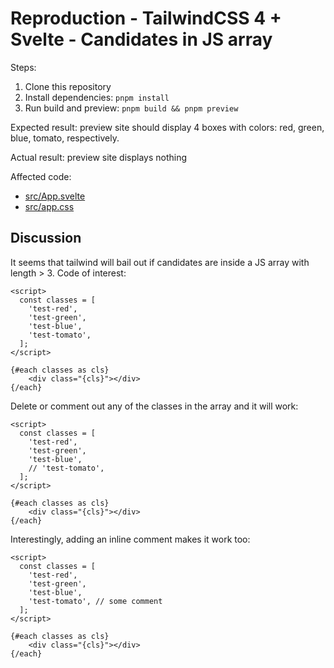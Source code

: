# Reproduction - TailwindCSS 4 + Svelte - Candidates in JS array

Steps:

1. Clone this repository
2. Install dependencies: `pnpm install`
3. Run build and preview: `pnpm build && pnpm preview`

Expected result: preview site should display 4 boxes with colors: red, green, blue, tomato, respectively.

Actual result: preview site displays nothing

Affected code:

- [src/App.svelte](src/App.svelte)
- [src/app.css](src/app.css)

## Discussion

It seems that tailwind will bail out if candidates are inside a JS array with length > 3. Code of interest:

```svelte
<script>
  const classes = [
    'test-red',
    'test-green',
    'test-blue',
    'test-tomato', 
  ];
</script>

{#each classes as cls}
    <div class="{cls}"></div>
{/each}
```

Delete or comment out any of the classes in the array and it will work:

```svelte
<script>
  const classes = [
    'test-red',
    'test-green',
    'test-blue',
    // 'test-tomato', 
  ];
</script>

{#each classes as cls}
    <div class="{cls}"></div>
{/each}
```

Interestingly, adding an inline comment makes it work too:

```svelte
<script>
  const classes = [
    'test-red',
    'test-green',
    'test-blue',
    'test-tomato', // some comment
  ];
</script>

{#each classes as cls}
    <div class="{cls}"></div>
{/each}
```
